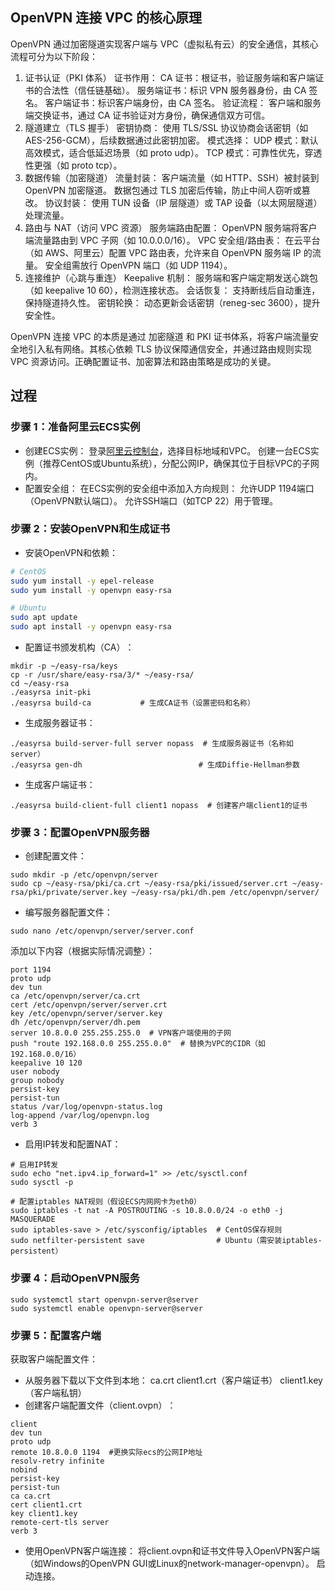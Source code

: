 ## OpenVPN 连接 VPC 的核心原理

OpenVPN 通过加密隧道实现客户端与 VPC（虚拟私有云）的安全通信，其核心流程可分为以下阶段：

1. 证书认证（PKI 体系）‌
证书作用‌：
CA 证书‌：根证书，验证服务端和客户端证书的合法性（信任链基础）。
服务端证书‌：标识 VPN 服务器身份，由 CA 签名。
客户端证书‌：标识客户端身份，由 CA 签名。
验证流程‌：
客户端和服务端交换证书，通过 CA 证书验证对方身份，确保通信双方可信。
2. 隧道建立（TLS 握手）‌
密钥协商‌：
使用 TLS/SSL 协议协商会话密钥（如 AES-256-GCM），后续数据通过此密钥加密。
模式选择‌：
UDP 模式‌：默认高效模式，适合低延迟场景（如 proto udp）。
TCP 模式‌：可靠性优先，穿透性更强（如 proto tcp）。
3. 数据传输（加密隧道）‌
流量封装‌：
客户端流量（如 HTTP、SSH）被封装到 OpenVPN 加密隧道。
数据包通过 TLS 加密后传输，防止中间人窃听或篡改。
协议封装‌：
使用 ‌TUN 设备‌（IP 层隧道）或 ‌TAP 设备‌（以太网层隧道）处理流量。
4. 路由与 NAT（访问 VPC 资源）‌
服务端路由配置‌：
OpenVPN 服务端将客户端流量路由到 VPC 子网（如 10.0.0.0/16）。
VPC 安全组/路由表‌：
在云平台（如 AWS、阿里云）配置 VPC 路由表，允许来自 OpenVPN 服务端 IP 的流量。
安全组需放行 OpenVPN 端口（如 UDP 1194）。
5. 连接维护（心跳与重连）‌
Keepalive 机制‌：
服务端和客户端定期发送心跳包（如 keepalive 10 60），检测连接状态。
会话恢复‌：
支持断线后自动重连，保持隧道持久性。
密钥轮换‌：
动态更新会话密钥（reneg-sec 3600），提升安全性。

OpenVPN 连接 VPC 的本质是通过 ‌加密隧道‌ 和 ‌PKI 证书体系‌，将客户端流量安全地引入私有网络。其核心依赖 TLS 协议保障通信安全，并通过路由规则实现 VPC 资源访问。正确配置证书、加密算法和路由策略是成功的关键。

## 过程
### ‌步骤 1：准备阿里云ECS实例‌
- ‌创建ECS实例‌：
登录[阿里云控制台](https://ecs.console.aliyun.com/)，选择目标地域和VPC。
创建一台ECS实例（推荐CentOS或Ubuntu系统），分配公网IP，确保其位于目标VPC的子网内。
- ‌配置安全组‌：
在ECS实例的安全组中添加入方向规则：
允许UDP 1194端口（OpenVPN默认端口）。
允许SSH端口（如TCP 22）用于管理。
### ‌步骤 2：安装OpenVPN和生成证书‌
- ‌安装OpenVPN和依赖‌：
```bash
# CentOS
sudo yum install -y epel-release
sudo yum install -y openvpn easy-rsa

# Ubuntu
sudo apt update
sudo apt install -y openvpn easy-rsa
```
- ‌配置证书颁发机构（CA）‌：
```shell
mkdir -p ~/easy-rsa/keys
cp -r /usr/share/easy-rsa/3/* ~/easy-rsa/
cd ~/easy-rsa
./easyrsa init-pki
./easyrsa build-ca           # 生成CA证书（设置密码和名称）
```
- ‌生成服务器证书‌：
```shell
./easyrsa build-server-full server nopass  # 生成服务器证书（名称如server）
./easyrsa gen-dh                          # 生成Diffie-Hellman参数
``` 
- ‌生成客户端证书‌：
```shell
./easyrsa build-client-full client1 nopass  # 创建客户端client1的证书
```

### 步骤 3：配置OpenVPN服务器
- ‌创建配置文件‌：
```shell
sudo mkdir -p /etc/openvpn/server
sudo cp ~/easy-rsa/pki/ca.crt ~/easy-rsa/pki/issued/server.crt ~/easy-rsa/pki/private/server.key ~/easy-rsa/pki/dh.pem /etc/openvpn/server/
```
- ‌编写服务器配置文件‌：
```shell
sudo nano /etc/openvpn/server/server.conf
```
添加以下内容（根据实际情况调整）：
```shell
port 1194
proto udp
dev tun
ca /etc/openvpn/server/ca.crt
cert /etc/openvpn/server/server.crt
key /etc/openvpn/server/server.key
dh /etc/openvpn/server/dh.pem
server 10.8.0.0 255.255.255.0  # VPN客户端使用的子网
push "route 192.168.0.0 255.255.0.0"  # 替换为VPC的CIDR（如192.168.0.0/16）
keepalive 10 120
user nobody
group nobody
persist-key
persist-tun
status /var/log/openvpn-status.log
log-append /var/log/openvpn.log
verb 3
```
- ‌启用IP转发和配置NAT‌：
```shell
# 启用IP转发
sudo echo "net.ipv4.ip_forward=1" >> /etc/sysctl.conf
sudo sysctl -p

# 配置iptables NAT规则（假设ECS内网网卡为eth0）
sudo iptables -t nat -A POSTROUTING -s 10.8.0.0/24 -o eth0 -j MASQUERADE
sudo iptables-save > /etc/sysconfig/iptables  # CentOS保存规则
sudo netfilter-persistent save                # Ubuntu（需安装iptables-persistent）
```
### ‌步骤 4：启动OpenVPN服务
```shell
sudo systemctl start openvpn-server@server
sudo systemctl enable openvpn-server@server
```
### ‌步骤 5：配置客户端‌
‌获取客户端配置文件‌：

- 从服务器下载以下文件到本地：
ca.crt
client1.crt（客户端证书）
client1.key（客户端私钥）
- 创建客户端配置文件（client.ovpn）‌：
```shell
client
dev tun
proto udp
remote 10.8.0.0 1194  #更换实际ecs的公网IP地址
resolv-retry infinite
nobind
persist-key
persist-tun
ca ca.crt
cert client1.crt
key client1.key
remote-cert-tls server
verb 3
```
- ‌使用OpenVPN客户端连接‌：
将client.ovpn和证书文件导入OpenVPN客户端（如Windows的OpenVPN GUI或Linux的network-manager-openvpn）。
启动连接。


